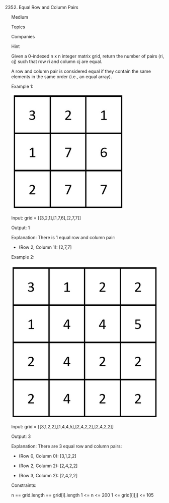 2352. Equal Row and Column Pairs

Medium

Topics

Companies

Hint

Given a 0-indexed n x n integer matrix grid, return the number of pairs (ri, cj) such that row ri and column cj are equal.

A row and column pair is considered equal if they contain the same elements in the same order (i.e., an equal array).
 

Example 1:

![alt text](image.png)

Input: grid = [[3,2,1],[1,7,6],[2,7,7]]

Output: 1

Explanation: There is 1 equal row and column pair:

- (Row 2, Column 1): [2,7,7]

Example 2:

![alt text](image-1.png)

Input: grid = [[3,1,2,2],[1,4,4,5],[2,4,2,2],[2,4,2,2]]

Output: 3

Explanation: There are 3 equal row and column pairs:

- (Row 0, Column 0): [3,1,2,2]

- (Row 2, Column 2): [2,4,2,2]

- (Row 3, Column 2): [2,4,2,2]
 

Constraints:

n == grid.length == grid[i].length
1 <= n <= 200
1 <= grid[i][j] <= 105